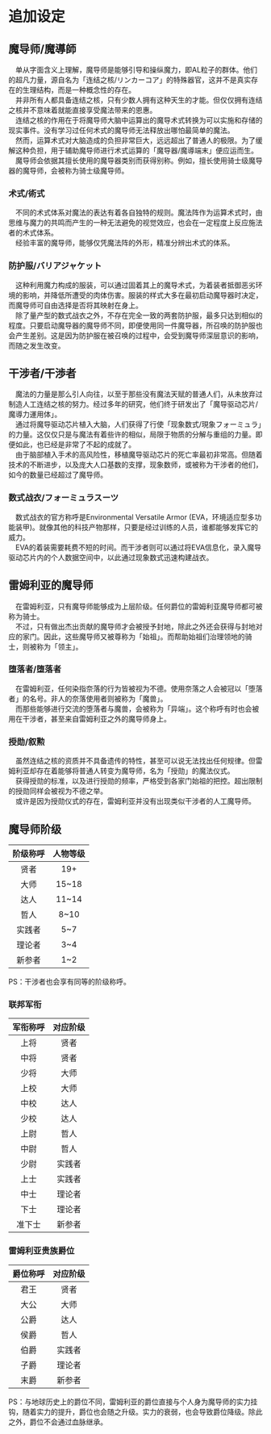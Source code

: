# 追加设定

## 魔导师/魔導師
&emsp;单从字面含义上理解，魔导师是能够引导和操纵魔力，即AL粒子的群体。他们的超凡力量，源自名为「连结之核/リンカーコア」的特殊器官，这并不是真实存在的生理结构，而是一种概念性的存在。  
&emsp;并非所有人都具备连结之核，只有少数人拥有这种天生的才能。但仅仅拥有连结之核并不意味着就能直接享受魔法带来的恩惠。  
&emsp;连结之核的作用在于将魔导师大脑中运算出的魔导术式转换为可以实施和存储的现实事件。没有学习过任何术式的魔导师无法释放出哪怕最简单的魔法。  
&emsp;然而，运算术式对大脑造成的负担非常巨大，远远超出了普通人的极限。为了缓解这种负担，用于辅助魔导师进行术式运算的「魔导器/魔導端末」便应运而生。  
&emsp;魔导师会依据其擅长使用的魔导器类别而获得别称。例如，擅长使用骑士级魔导器的魔导师，会被称为骑士级魔导师。

### 术式/術式
&emsp;不同的术式体系对魔法的表达有着各自独特的规则。魔法阵作为运算术式时，由思维与魔力的共鸣而产生的一种无法避免的视觉效应，也会在一定程度上反应施法者的术式体系。  
&emsp;经验丰富的魔导师，能够仅凭魔法阵的外形，精准分辨出术式的体系。

### 防护服/バリアジャケット
&emsp;这种利用魔力构成的服装，可以通过固着其上的魔导术式，为着装者抵御恶劣环境的影响，并降低所遭受的肉体伤害。服装的样式大多在最初启动魔导器时决定，而魔导师可自由选择是否将其映射在身上。  
&emsp;除了量产型的数式战衣之外，不存在完全一致的两套防护服，最多只达到相似的程度。只要启动魔导器的魔导师不同，即便使用同一件魔导器，所召唤的防护服也会产生差别。这是因为防护服在被召唤的过程中，会受到魔导师深层意识的影响，而随之发生改变。

## 干涉者/干渉者
&emsp;魔法的力量是那么引人向往，以至于那些没有魔法天赋的普通人们，从未放弃过制造人工连结之核的努力。经过多年的研究，他们终于研发出了「魔导驱动芯片/魔導力運用体」。  
&emsp;通过将魔导驱动芯片植入大脑，人们获得了行使「现象数式/現象フォーミュラ」的力量。这仅仅只是与魔法有着些许的相似，局限于物质的分解与重组的力量。即便如此，也已经是非常了不起的成就了。  
&emsp;由于脑部植入手术的高风险性，移植魔导驱动芯片的死亡率最初非常高。但随着技术的不断进步，以及庞大人口基数的支撑，现象数师，或被称为干涉者的他们，如今的数量已经超过了魔导师。

### 数式战衣/フォーミュラスーツ
&emsp;数式战衣的官方称呼是Environmental Versatile Armor (EVA，环境适应型多功能装甲)。就像其他的科技产物那样，只要是经过训练的人员，谁都能够发挥它的威力。  
&emsp;EVA的着装需要耗费不短的时间。而干涉者则可以通过将EVA信息化，录入魔导驱动芯片内的个人数据空间中，以此通过现象数式迅速构建战衣。

## 雷姆利亚的魔导师
&emsp;在雷姆利亚，只有魔导师能够成为上层阶级。任何爵位的雷姆利亚魔导师都可被称为骑士。  
&emsp;不过，只有做出杰出贡献的魔导师才会被授予封地，除此之外还会获得与封地对应的家门。因此，这些魔导师又被尊称为「始祖」。而帮助始祖们治理领地的骑士，则被称为「领主」。

### 堕落者/堕落者
&emsp;在雷姆利亚，任何染指奈落的行为皆被视为不德。使用奈落之人会被冠以「堕落者」的名号。非人的奈落使用者则被称为「魔兽」。  
&emsp;而那些能够进行交流的堕落者与魔兽，会被称为「异端」。这个称呼有时也会被用在干涉者，甚至来自雷姆利亚之外的魔导师身上。

### 授勋/叙勲
&emsp;虽然连结之核的资质并不具备遗传的特性，甚至可以说无法找出任何规律。但雷姆利亚却存在着能够将普通人转变为魔导师，名为「授勋」的魔法仪式。  
&emsp;获得授勋的标准，以及进行授勋的频率，严格受到各家门始祖的把控。超出限制的授勋同样会被视为不德之举。  
&emsp;或许是因为授勋仪式的存在，雷姆利亚并没有出现类似干涉者的人工魔导师。

## 魔导师阶级

| 阶级称呼 | 人物等级 |
| :------: | :------: |
|   贤者   |   19+    |
|   大师   |  15~18   |
|   达人   |  11~14   |
|   哲人   |   8~10   |
|  实践者  |   5~7    |
|  理论者  |   3~4    |
|  新参者  |   1~2    |

PS：干涉者也会享有同等的阶级称呼。

### 联邦军衔

| 军衔称呼 | 对应阶级 |
| :------: | :------: |
|   上将   |   贤者   |
|   中将   |   贤者   |
|   少将   |   大师   |
|   上校   |   大师   |
|   中校   |   达人   |
|   少校   |   达人   |
|   上尉   |   哲人   |
|   中尉   |   哲人   |
|   少尉   |  实践者  |
|   上士   |  实践者  |
|   中士   |  理论者  |
|   下士   |  理论者  |
|  准下士  |  新参者  |

### 雷姆利亚贵族爵位

| 爵位称呼 | 对应阶级 |
| :------: | :------: |
|   君王   |   贤者   |
|   大公   |   大师   |
|   公爵   |   达人   |
|   侯爵   |   哲人   |
|   伯爵   |  实践者  |
|   子爵   |  理论者  |
|   末爵   |  新参者  |

PS：与地球历史上的爵位不同，雷姆利亚的爵位直接与个人身为魔导师的实力挂钩，随着实力的提升，爵位也会随之升级。实力的衰弱，也会导致爵位降级。除此之外，爵位不会通过血脉继承。